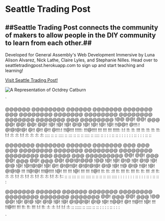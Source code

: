 # Seattle Trading Post #

##Seattle Trading Post connects the community of makers to allow people in the DIY community to learn from each other.##
 -----------
Developed for General Assembly's Web Development Immersive by Luna Alison Alvarez, Nick Lathe, Claire Lyles, and Stephanie Nilles.
Head over to seattletradingpost.herokuapp.com to sign up and start teaching and learning!

[Visit Seattle Trading Post!](www.seattletradingpost.herokuapp.com)


![A Representation of Octdrey Catburn](http://octodex.github.com/images/octdrey-catburn.jpg)

`

 @@@@@@   @@@@@@@@   @@@@@@   @@@@@@@  @@@@@@@  @@@       @@@@@@@@
@@@@@@@   @@@@@@@@  @@@@@@@@  @@@@@@@  @@@@@@@  @@@       @@@@@@@@
!@@       @@!       @@!  @@@    @@!      @@!    @@!       @@!
!@!       !@!       !@!  @!@    !@!      !@!    !@!       !@!
!!@@!!    @!!!:!    @!@!@!@!    @!!      @!!    @!!       @!!!:!
 !!@!!!   !!!!!:    !!!@!!!!    !!!      !!!    !!!       !!!!!:
     !:!  !!:       !!:  !!!    !!:      !!:    !!:       !!:
    !:!   :!:       :!:  !:!    :!:      :!:     :!:      :!:
:::: ::    :: ::::  ::   :::     ::       ::     :: ::::   :: ::::
:: : :    : :: ::    :   : :     :        :     : :: : :  : :: ::


@@@@@@@  @@@@@@@    @@@@@@   @@@@@@@   @@@  @@@  @@@   @@@@@@@@
@@@@@@@  @@@@@@@@  @@@@@@@@  @@@@@@@@  @@@  @@@@ @@@  @@@@@@@@@
  @@!    @@!  @@@  @@!  @@@  @@!  @@@  @@!  @@!@!@@@  !@@
  !@!    !@!  @!@  !@!  @!@  !@!  @!@  !@!  !@!!@!@!  !@!
  @!!    @!@!!@!   @!@!@!@!  @!@  !@!  !!@  @!@ !!@!  !@! @!@!@
  !!!    !!@!@!    !!!@!!!!  !@!  !!!  !!!  !@!  !!!  !!! !!@!!
  !!:    !!: :!!   !!:  !!!  !!:  !!!  !!:  !!:  !!!  :!!   !!:
  :!:    :!:  !:!  :!:  !:!  :!:  !:!  :!:  :!:  !:!  :!:   !::
   ::    ::   :::  ::   :::   :::: ::   ::   ::   ::   ::: ::::
   :      :   : :   :   : :  :: :  :   :    ::    :    :: :: :


@@@@@@@    @@@@@@    @@@@@@   @@@@@@@
@@@@@@@@  @@@@@@@@  @@@@@@@   @@@@@@@
@@!  @@@  @@!  @@@  !@@         @@!
!@!  @!@  !@!  @!@  !@!         !@!
@!@@!@!   @!@  !@!  !!@@!!      @!!
!!@!!!    !@!  !!!   !!@!!!     !!!
!!:       !!:  !!!       !:!    !!:
:!:       :!:  !:!      !:!     :!:
 ::       ::::: ::  :::: ::      ::
 :         : :  :   :: : :       :

`
